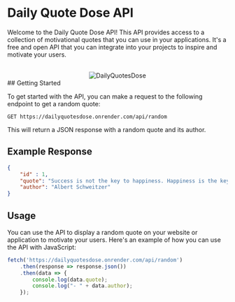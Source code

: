 # Daily Quote Dose API

Welcome to the Daily Quote Dose API! This API provides access to a collection of motivational quotes that you can use in your applications. It's a free and open API that you can integrate into your projects to inspire and motivate your users.
<div align='center'>
  <br>
  <img src="https://github.com/altamsh04/DailyQuotesDose-API/assets/84860267/ef68a3a7-8771-4feb-9d86-dfcf42cce3b5" alt="DailyQuotesDose">
  <br>
</div>
## Getting Started

To get started with the API, you can make a request to the following endpoint to get a random quote:

```
GET https://dailyquotesdose.onrender.com/api/random
```

This will return a JSON response with a random quote and its author.

## Example Response

```json
{
    "id" : 1, 
    "quote": "Success is not the key to happiness. Happiness is the key to success. If you love what you are doing, you will be successful.",
    "author": "Albert Schweitzer"
}
```

## Usage

You can use the API to display a random quote on your website or application to motivate your users. Here's an example of how you can use the API with JavaScript:

```javascript
fetch('https://dailyquotesdose.onrender.com/api/random')
    .then(response => response.json())
    .then(data => {
        console.log(data.quote);
        console.log("- " + data.author);
    });
```
